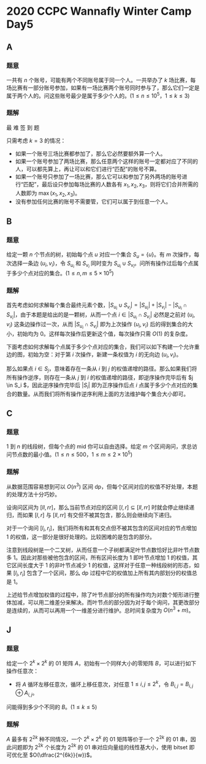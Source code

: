 # 2020 CCPC Wannafly Winter Camp Day5

## **A**

### 题意

一共有 $n$ 个账号，可能有两个不同账号属于同一个人。一共举办了 $k$ 场比赛，每场比赛有一部分账号参加，如果有一场比赛两个账号同时参与了，那么它们一定是属于两个人的。问这些账号最少是属于多少个人的。($1 \le n \le 10^5$，$1 \le k \le 3$)

### 题解

最  难  签  到  题

只需考虑 $k=3$ 的情况：

- 如果一个账号三场比赛都参加了，那么它必然要额外算一个人。
- 如果一个账号参加了两场比赛，那么任意两个这样的账号一定都对应了不同的人，可以都先算上，再让可以和它们进行“匹配”的账号不算。
- 如果一个账号只参加了一场比赛，那么它可以和参加了另外两场的账号进行“匹配”，最后设只参加每场比赛的人数各有 $x_1,x_2,x_3$，则将它们合并所需的人数即为 $\max(x_1,x_2,x_3)$。
- 没有参加任何比赛的账号不需要管，它们可以属于到任意一个人。

## **B**

### 题意

给定一颗 $n$ 个节点的树，初始每个点 $u$ 对应一个集合 $S_u=\{u\}$。有 $m$ 次操作，每次选择一条边 $(u_i,v_i)$，令 $S_{u_i}$ 和 $S_{v_i}$ 同时变为 $S_{u_i} \cup S_{v_i}$。问所有操作过后每个点属于多少个点对应的集合。($1 \le n,m \le 5 \times 10^5$)

### 题解

首先考虑如何求解每个集合最终元素个数，$|S_{u_i} \cup S_{v_i}| = |S_{u_i}|+|S_{v_i}|-|S_{u_i} \cap S_{v_i}|$，由于本题是给出的是一颗树，从而一个点 $i \in |S_{u_i} \cap S_{v_i}|$ 必然是之前对 $(u_i,v_i)$ 这条边操作过一次，从而 $|S_{u_i} \cap S_{v_i}|$ 即为上次操作 $(u_i,v_i)$ 后的得到集合的大小，初始均为 $0$。这样每次操作后更新这个值，每次操作只需 $O(1)$ 的复杂度。

下面考虑如何求解每个点属于多少个点对应的集合，我们可以如下构建一个允许重边的图，初始为空：对于第 $i$ 次操作，新建一条权值为 $i$ 的无向边 $(u_i,v_i)$。

那么如果点 $i \in S_j$，意味着存在一条从 $i$ 到 $j$ 的权值递增的路径。那么如果我们将所有操作逆序，则存在一条从 $j$ 到 $i$ 的权值递增的路径，即逆序操作完毕后有 $j \in S_i $，因此逆序操作完毕后 $|S_i|$ 即为正序操作后点 $i$ 点属于多少个点对应的集合的数量。从而我们将所有操作逆序利用上面的方法维护每个集合大小即可。

## **C**

### 题意

$1$ 到 $n$ 的线段树，但每个点的 mid 你可以自由选择。给定 $m$ 个区间询问，求总访问节点数的最小值。($1 \le n \le 500$，$1 \le m \le 2 \times 10^5$)

### 题解

从数据范围容易想到可以 $O(n^3)$ 区间 dp，但每个区间对应的权值不好处理，本题的处理方法十分巧妙。

设询问区间为 $[\textit{ll},\textit{rr}]$，那么当前节点对应的区间 $[l,r] \subseteq [\textit{ll},\textit{rr}]$ 时就会停止继续递归，而如果 $[l,r]$ 与 $[\textit{ll},\textit{rr}]$ 有交但不被其包含，那么则会继续向下递归。

对于一个询问 $[l_i,r_i]$，我们将所有和其有交点但不被其包含的区间对应的节点增加 $1$ 的权值，这一部分是很好处理的。比较困难的是包含的部分。

注意到线段树是一个二叉树，从而任意一个子树都满足叶节点数恰好比非叶节点数多 $1$。因此对那些被他包含的区间，所有区间长度为 $1$ 即叶节点增加 $1$ 的权值，其它区间长度大于 $1$ 的非叶节点减少 $1$ 的权值，这样对于任意一种线段树的形态，如果 $[l_i,r_i]$ 包含了一个区间，那么 dp 过程中它的权值加上所有其内部划分的权值总是 $1$。

上述给节点增加权值的过程中，除了叶节点部分的所有操作均为对数个矩形进行整体加减，可以用二维差分来解决。而叶节点的部分因为对于每个询问，其更改部分是连续的，从而可以再用一个一维差分进行维护。总时间复杂度为 $O(n^3+m)$。

## **J**

### 题意

给定一个 $2^k \times 2^k$ 的 $01$ 矩阵 $A$，初始有一个同样大小的零矩阵 $B$，可以进行如下操作任意次：

- 将 $A$ 循环左移任意次，循环上移任意次，对任意 $1 \le i,j \le 2^k$，令 $B_{i,j}=B_{i,j} \oplus A_{i,j}$。

问能得到多少个不同的 $B$。($1 \le k \le 5$)

### 题解

$A$ 最多有 $2^{2k}$ 种不同情况，一个 $2^k \times 2^k$ 的 $01$ 矩阵等价于一个 $2^{2k}$ 的 $01$ 串，因此问题即为 $2^{2k}$ 个长度为 $2^{2k}$ 的 $01$ 串对应向量组的线性基大小，使用 bitset 即可优化至 $O(\dfrac{2^{6k}}{w})$。